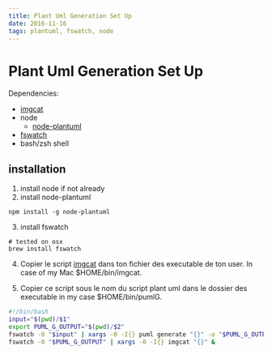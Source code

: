 ```yaml
---
title: Plant Uml Generation Set Up
date: 2016-11-16
tags: plantuml, fswatch, node
---
```

# Plant Uml Generation Set Up

Dependencies:

- [imgcat](https://github.com/eddieantonio/imgcat)
- node
  - [node-plantuml](https://www.npmjs.com/package/node-plantuml)
- [fswatch](https://github.com/emcrisostomo/fswatch)
- bash/zsh shell

## installation ##

1. install node if not already
2. install node-plantuml
```
npm install -g node-plantuml
```
3. install fswatch
```
# tested on osx
brew install fswatch
```
4. Copier le script [imgcat](https://raw.githubusercontent.com/gnachman/iTerm2/master/tests/imgcat) dans ton fichier des executable de ton user. In case of my Mac $HOME/bin/imgcat.

5. Copier ce script sous le nom du script plant uml dans le dossier des executable in my case $HOME/bin/pumlG.
```bash
#!/bin/bash
input="$(pwd)/$1"
export PUML_G_OUTPUT="$(pwd)/$2"
fswatch -0 "$input" | xargs -0 -I{} puml generate "{}" -o "$PUML_G_OUTPUT" & # puml generate {} -o $PUML_G_OUTPUT & #puml generate {} > "$PUML_G_OUTPUT" &
fswatch -0 "$PUML_G_OUTPUT" | xargs -0 -I{} imgcat "{}" &
```



